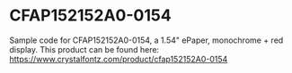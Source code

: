 # CFAP152152A0-0154

Sample code for CFAP152152A0-0154, a 1.54" ePaper, monochrome + red display. This product can be found here:
https://www.crystalfontz.com/product/cfap152152A0-0154


